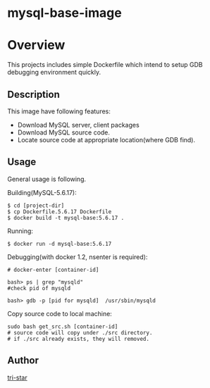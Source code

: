 mysql-base-image
===================================

# Overview
This projects includes simple Dockerfile which intend to setup GDB debugging environment quickly.

## Description
This image have following features:

* Download MySQL server, client packages
* Download MySQL source code.
* Locate source code at appropriate location(where GDB find).


## Usage

General usage is following.

Building(MySQL-5.6.17):
```
$ cd [project-dir]
$ cp Dockerfile.5.6.17 Dockerfile
$ docker build -t mysql-base:5.6.17 .
```

Running:
```
$ docker run -d mysql-base:5.6.17
```

Debugging(with docker 1.2, nsenter is required):
```
# docker-enter [container-id]

bash> ps | grep "mysqld"
#check pid of mysqld

bash> gdb -p [pid for mysqld]  /usr/sbin/mysqld
```

Copy source code to local machine:
```
sudo bash get_src.sh [container-id]
# source code will copy under ./src directory.
# if ./src already exists, they will removed.
```


## Author

[tri-star](https://github.com/tri-star)

